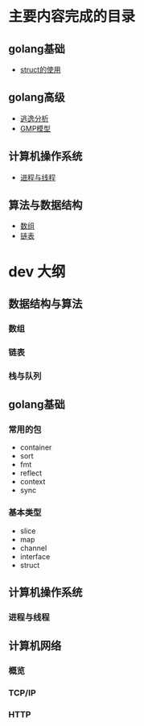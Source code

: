 # 主要内容完成的目录

## golang基础
- [struct的使用](./golang基础\基本类型与运算\struct的使用\struct的使用.md)
## golang高级
- [逃逸分析](./golang高级\逃逸分析\逃逸分析.md)
- [GMP模型](./golang高级\GMP模型\gmp.md)
## 计算机操作系统
- [进程与线程](./计算机操作系统\进程与线程.md)
## 算法与数据结构
- [数组](./数据结构与算法\数组\数组.md)
- [链表](./数据结构与算法\链表\链表.md)



# dev 大纲
## 数据结构与算法 
### 数组
### 链表
### 栈与队列

## golang基础
### 常用的包
- container
- sort
- fmt
- reflect
- context
- sync
### 基本类型
- slice
- map
- channel
- interface
- struct

## 计算机操作系统
### 进程与线程

## 计算机网络
### 概览
### TCP/IP
### HTTP

